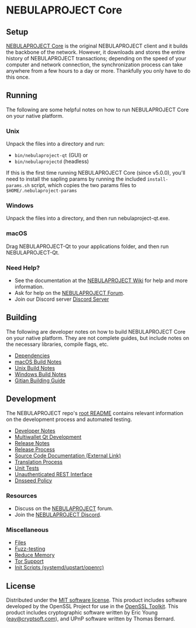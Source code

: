 NEBULAPROJECT Core
=============

Setup
---------------------
[NEBULAPROJECT Core](http://nebulaproject.org/wallet) is the original NEBULAPROJECT client and it builds the backbone of the network. However, it downloads and stores the entire history of NEBULAPROJECT transactions; depending on the speed of your computer and network connection, the synchronization process can take anywhere from a few hours to a day or more. Thankfully you only have to do this once.

Running
---------------------
The following are some helpful notes on how to run NEBULAPROJECT Core on your native platform.

### Unix

Unpack the files into a directory and run:

- `bin/nebulaproject-qt` (GUI) or
- `bin/nebulaprojectd` (headless)

If this is the first time running NEBULAPROJECT Core (since v5.0.0), you'll need to install the sapling params by running the included `install-params.sh` script, which copies the two params files to `$HOME/.nebulaproject-params`

### Windows

Unpack the files into a directory, and then run nebulaproject-qt.exe.

### macOS

Drag NEBULAPROJECT-Qt to your applications folder, and then run NEBULAPROJECT-Qt.

### Need Help?

* See the documentation at the [NEBULAPROJECT Wiki](https://github.com/Nebula-Project/nebula-project/wiki)
for help and more information.
* Ask for help on the [NEBULAPROJECT Forum](https://forum.nebulaproject.io/).
* Join our Discord server [Discord Server](https://discord.nebulaproject.io)

Building
---------------------
The following are developer notes on how to build NEBULAPROJECT Core on your native platform. They are not complete guides, but include notes on the necessary libraries, compile flags, etc.

- [Dependencies](dependencies.md)
- [macOS Build Notes](build-osx.md)
- [Unix Build Notes](build-unix.md)
- [Windows Build Notes](build-windows.md)
- [Gitian Building Guide](gitian-building.md)

Development
---------------------
The NEBULAPROJECT repo's [root README](/README.md) contains relevant information on the development process and automated testing.

- [Developer Notes](developer-notes.md)
- [Multiwallet Qt Development](multiwallet-qt.md)
- [Release Notes](release-notes.md)
- [Release Process](release-process.md)
- [Source Code Documentation (External Link)](https://www.nebulaproject.io/nebulaproject/doxygen/)
- [Translation Process](translation_process.md)
- [Unit Tests](unit-tests.md)
- [Unauthenticated REST Interface](REST-interface.md)
- [Dnsseed Policy](dnsseed-policy.md)

### Resources
* Discuss on the [NEBULAPROJECT](https://forum.nebulaproject.io/) forum.
* Join the [NEBULAPROJECT Discord](https://discord.nebulaproject.io).

### Miscellaneous
- [Files](files.md)
- [Fuzz-testing](fuzzing.md)
- [Reduce Memory](reduce-memory.md)
- [Tor Support](tor.md)
- [Init Scripts (systemd/upstart/openrc)](init.md)

License
---------------------
Distributed under the [MIT software license](/COPYING).
This product includes software developed by the OpenSSL Project for use in the [OpenSSL Toolkit](https://www.openssl.org/). This product includes
cryptographic software written by Eric Young ([eay@cryptsoft.com](mailto:eay@cryptsoft.com)), and UPnP software written by Thomas Bernard.
